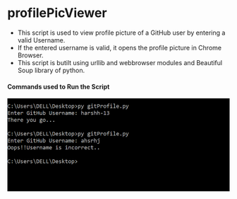 # profilePicViewer
* This script is used to view profile picture of a GitHub user by entering a valid Username.
* If the entered username is valid, it opens the profile picture in Chrome Browser.
* This script is butilt using urllib and webbrowser modules and Beautiful Soup library of python.

#### Commands used to Run the Script
![cmd](https://github.com/harshh-13/profilePicViewer/blob/master/cmd.png) 
